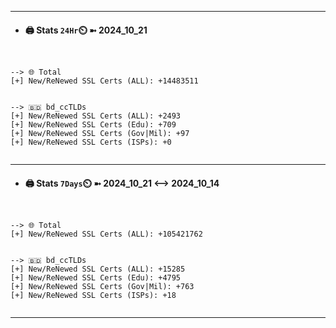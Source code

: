 

---
- #### 🖨️ **Stats** `24Hr`⏲️ ➼ 2024_10_21
```console


--> 🌐 Total
[+] New/ReNewed SSL Certs (ALL): +14483511


--> 🇧🇩 bd_ccTLDs
[+] New/ReNewed SSL Certs (ALL): +2493
[+] New/ReNewed SSL Certs (Edu): +709
[+] New/ReNewed SSL Certs (Gov|Mil): +97
[+] New/ReNewed SSL Certs (ISPs): +0


```

---
- #### 🖨️ **Stats** `7Days`⏲️ ➼ 2024_10_21 <--> 2024_10_14
```console


--> 🌐 Total
[+] New/ReNewed SSL Certs (ALL): +105421762


--> 🇧🇩 bd_ccTLDs
[+] New/ReNewed SSL Certs (ALL): +15285
[+] New/ReNewed SSL Certs (Edu): +4795
[+] New/ReNewed SSL Certs (Gov|Mil): +763
[+] New/ReNewed SSL Certs (ISPs): +18


```

---


